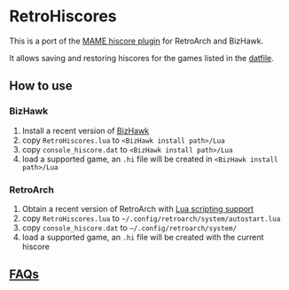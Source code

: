 # RetroHiscores

This is a port of the [MAME hiscore plugin](https://github.com/borgar/mame-hiscores) for RetroArch and BizHawk.

It allows saving and restoring hiscores for the games listed in the [datfile](https://github.com/eadmaster/RetroHiscores/blob/master/console_hiscore.dat).

## How to use

### BizHawk

1. Install a recent version of [BizHawk](https://github.com/TASEmulators/BizHawk)
2. copy `RetroHiscores.lua` to `<BizHawk install path>/Lua`
3. copy `console_hiscore.dat` to `<BizHawk install path>/Lua`
4. load a supported game, an `.hi` file will be created in `<BizHawk install path>/Lua`

### RetroArch

1. Obtain a recent version of RetroArch with [Lua scripting support](https://github.com/eadmaster/RetroArch/tree/lua_scripting)
2. copy `RetroHiscores.lua` to `~/.config/retroarch/system/autostart.lua`
3. copy `console_hiscore.dat` to `~/.config/retroarch/system/`
4. load a supported game, an `.hi` file will be created with the current hiscore

## [FAQs](https://github.com/eadmaster/RetroHiscores/wiki/FAQs)
